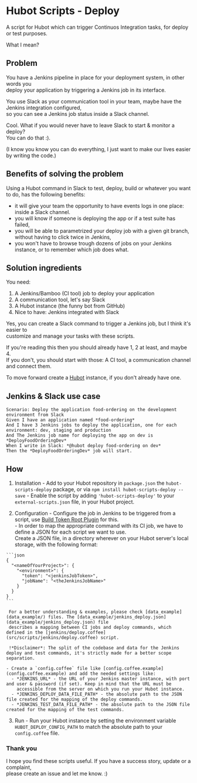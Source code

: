 # Hubot Scripts - Deploy

A script for Hubot which can trigger Continuos Integration tasks, for deploy or test purposes.

What I mean?

## Problem

You have a Jenkins pipeline in place for your deployment system, in other words you  
deploy your application by triggering a Jenkins job in its interface.  

You use Slack as your communication tool in your team, maybe have the Jenkins integration configured,   
so you can see a Jenkins job status inside a Slack channel.  

Cool. What if you would never have to leave Slack to start & monitor a deploy?  
You can do that :).  

(I know you know you can do everything, I just want to make our lives easier by writing the code.)

## Benefits of solving the problem

Using a Hubot command in Slack to test, deploy, build or whatever you want to do, has the following benefits:

- it will give your team the opportunity to have events logs in one place: inside a Slack channel.   
- you will know if someone is deploying the app or if a test suite has failed,
- you will be able to parametrized your deploy job with a given git branch, without having to click twice in Jenkins,
- you won't have to browse trough dozens of jobs on your Jenkins instance, or to remember which job does what.

## Solution ingredients

You need:
 1. A Jenkins/Bamboo (CI tool) job to deploy your application
 2. A communication tool, let's say Slack
 3. A Hubot instance (the funny bot from GitHub)
 4. Nice to have: Jenkins integrated with Slack


Yes, you can create a Slack command to trigger a Jenkins job, but I think it's easier to   
customize and manage your tasks with these scripts.   

If you're reading this then you should already have 1, 2 at least, and maybe 4.   
If you don't, you should start with those: A CI tool, a communication channel and connect them.   

To move forward create a [Hubot]() instance, if you don't already have one.


## Jenkins & Slack use case

```gherkin
Scenario: Deploy the application food-ordering on the development environment from Slack
Given I have an application named *food-ordering*
And I have 3 Jenkins jobs to deploy the application, one for each environment: dev, staging and production
And The Jenkins job name for deploying the app on dev is *DeployFoodOrderingDev*
When I write in Slack: *@hubot deploy food-ordering on dev*
Then the *DeployFoodOrderingDev* job will start.
```

## How

  1. Installation
    - Add to your Hubot repository in `package.json` the `hubot-scripts-deploy` package, or via `npm install hubot-scripts-deploy --save`
    - Enable the script by adding `'hubot-scripts-deploy'` to your  `external-scripts.json` file, in your Hubot project.

  2. Configuration
    - Configure the job in Jenkins to be triggered from a script, use [Build Token Root Plugin](https://wiki.jenkins-ci.org/display/JENKINS/Build+Token+Root+Plugin) for this.  
    - In order to map the appropriate command with its CI job, we have to define a JSON for each script we want to use.  
      Create a JSON file, in a directory wherever on your Hubot server's local storage, with the following format:

    ```json
    {
      "<nameOfYourProject>": {
        "<environment>": {
          "token": "<jenkinsJobToken>",
          "jobName": "<theJenkinsJobName>"
        }
      }
    }
    ```

     For a better understanding & examples, please check [data_example](data_example/) files. The [data_example/jenkins_deploy.json](data_example/jenkins_deploy.json) file  
     describes a mapping between CI jobs and deploy commands, which defined in the [jenkins/deploy.coffee](src/scripts/jenkins/deploy.coffee) script.  

     !*Disclaimer*: The split of the codebase and data for the Jenkins deploy and test commands, it's strictly made for a better scope separation.

    - Create a `config.coffee` file like [config.coffee.example](config.coffee.example) and add the needed settings like:
      - *JENKINS_URL* - the URL of your Jenkins master instance, with port and user & password (if set). Keep in mind that the URL must be    
        accessible from the server on which you run your Hubot instance.
      - *JENKINS_DEPLOY_DATA_FILE_PATH* - the absolute path to the JSON file created for the mapping of the deploy commands.
      - *JENKINS_TEST_DATA_FILE_PATH* - the absolute path to the JSON file created for the mapping of the test commands.

  3. Run
    - Run your Hubot instance by setting the environment variable `HUBOT_DEPLOY_CONFIG_PATH` to match the absolute path to your `config.coffee` file.


### Thank you

I hope you find these scripts useful. If you have a success story, update or a complaint,   
please create an issue and let me know. :)
